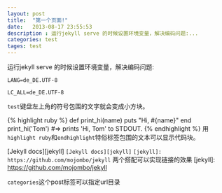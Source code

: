 ```yaml
---
layout: post
title:  "第一个页面!"
date:   2013-08-17 23:55:53
description : 运行jekyll serve 的时候设置环境变量，解决编码问题:...
categories: test
tages: test
---
```


运行jekyll serve 的时候设置环境变量，解决编码问题:

`LANG=de_DE.UTF-8`

`LC_ALL=de_DE.UTF-8`


`test`键盘左上角的符号包围的文字就会变成小方块。

{% highlight ruby %}
def print_hi(name)
  puts "Hi, #{name}"
end
print_hi('Tom')
#=> prints 'Hi, Tom' to STDOUT.
{% endhighlight %}
用`highlight ruby`和`endhighlight`特俗标签包围的文本可以显示代码块。

[Jekyll docs][jekyll]
`[Jekyll docs][jekyll]`
`[jekyll]: https://github.com/mojombo/jekyll` 两个搭配可以实现链接的效果
[jekyll]: https://github.com/mojombo/jekyll

`categories`这个post标签可以指定url目录
